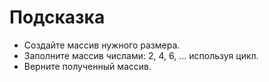 # Подсказка

- Создайте массив нужного размера.
- Заполните массив числами: 2, 4, 6, … используя цикл.
- Верните полученный массив.